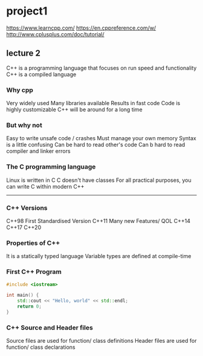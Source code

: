 # project1

https://www.learncpp.com/
https://en.cppreference.com/w/
http://www.cplusplus.com/doc/tutorial/

## lecture 2

C++ is a programming language that focuses on run speed and functionality
C++ is a compiled language

### Why cpp

Very widely used
Many libraries available
Results in fast code
Code is highly customizable
C++ will be around for a long time

### But why not

Easy to write unsafe code / crashes
Must manage your own memory
Syntax is a little confusing
Can be hard to read other's code
Can b hard to read compiler and linker errors

### The C programming language

Linux is written in C
C doesn't have classes
For all practical purposes, you can write C within modern C++

---

### C++ Versions

C++98 First Standardised Version
C++11 Many new Features/ QOL
C++14 C++17 C++20

### Properties of C++

It is a statically typed language
Variable types are defined at compile-time

### First C++ Program

```cpp
#include <iostream>

int main() {
    std::cout << "Hello, world" << std::endl;
    return 0;
}
```

### C++ Source and Header files

Source files are used for function/ class definitions
Header files are used for function/ class declarations
